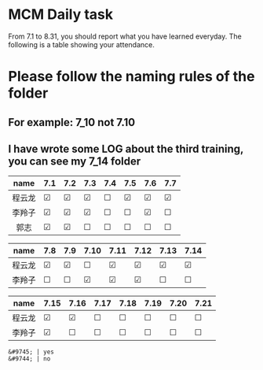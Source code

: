 # MCM Daily task
From 7.1 to 8.31, you should report what you have learned everyday.
The following is a table showing your attendance.

# Please follow the naming rules of the folder
## For example: 7_10 not 7.10
## I have wrote some LOG about the third training, you can see my 7_14 folder
|name   |  7.1  |  7.2  |  7.3  |  7.4  |  7.5  |  7.6  |  7.7  |
|:-----:|  :--  | :---  | :---  | :---  | :---  | :---  | :---  |
|程云龙 |&#9745;|&#9745;|&#9745;|&#9744;|&#9745;|&#9745;|&#9745;|
|李羚子 |&#9745;|&#9745;|&#9745;|&#9744;|&#9744;|&#9745;|&#9744;|
|郭志   |&#9745;|&#9745;|&#9744;|&#9744;|&#9744;|&#9744;|&#9744;|

|name   |  7.8  |  7.9  |  7.10  |  7.11  |  7.12  |  7.13  |  7.14  |
|:-----:|  :--  | :---  | :---  | :---  | :---  | :---  | :---  |
|程云龙 |&#9745;|&#9745;|&#9744;|&#9745;|&#9745;|&#9745;|&#9745;|
|李羚子 |&#9744;|&#9744;|&#9745;|&#9745;|&#9745;|&#9744;|&#9744;|

|name   |  7.15  |  7.16  |  7.17  |  7.18  |  7.19  |  7.20  |  7.21  |
|:-----:|  :--  | :---  | :---  | :---  | :---  | :---  | :---  |
|程云龙 |&#9745;|&#9745;|&#9744;|&#9744;|&#9744;|&#9744;|&#9744;|
|李羚子 |&#9745;|&#9744;|&#9744;|&#9744;|&#9744;|&#9744;|&#9744;|

```
&#9745; | yes
&#9744; | no
```
